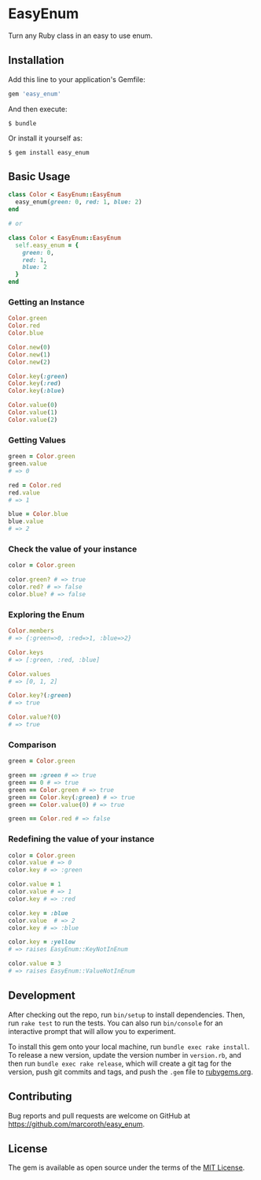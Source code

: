 # EasyEnum

Turn any Ruby class in an easy to use enum.

## Installation

Add this line to your application's Gemfile:

```ruby
gem 'easy_enum'
```

And then execute:

    $ bundle

Or install it yourself as:

    $ gem install easy_enum

## Basic Usage

```ruby
class Color < EasyEnum::EasyEnum
  easy_enum(green: 0, red: 1, blue: 2)
end

# or

class Color < EasyEnum::EasyEnum
  self.easy_enum = {
    green: 0,
    red: 1,
    blue: 2
  }
end

```

### Getting an Instance

```ruby
Color.green
Color.red
Color.blue

Color.new(0)
Color.new(1)
Color.new(2)

Color.key(:green)
Color.key(:red)
Color.key(:blue)

Color.value(0)
Color.value(1)
Color.value(2)

```

### Getting Values

```ruby
green = Color.green
green.value
# => 0

red = Color.red
red.value
# => 1

blue = Color.blue
blue.value
# => 2

```

### Check the value of your instance

```ruby
color = Color.green

color.green? # => true
color.red? # => false
color.blue? # => false

```

### Exploring the Enum

```ruby
Color.members
# => {:green=>0, :red=>1, :blue=>2}

Color.keys
# => [:green, :red, :blue]

Color.values
# => [0, 1, 2]

Color.key?(:green)
# => true

Color.value?(0)
# => true

```


### Comparison

```ruby
green = Color.green

green == :green # => true
green == 0 # => true
green == Color.green # => true
green == Color.key(:green) # => true
green == Color.value(0) # => true

green == Color.red # => false

```


### Redefining the value of your instance

```ruby
color = Color.green
color.value # => 0
color.key # => :green

color.value = 1
color.value # => 1
color.key # => :red

color.key = :blue
color.value  # => 2
color.key # => :blue

color.key = :yellow
# => raises EasyEnum::KeyNotInEnum

color.value = 3
# => raises EasyEnum::ValueNotInEnum

```


## Development

After checking out the repo, run `bin/setup` to install dependencies. Then, run `rake test` to run the tests. You can also run `bin/console` for an interactive prompt that will allow you to experiment.

To install this gem onto your local machine, run `bundle exec rake install`. To release a new version, update the version number in `version.rb`, and then run `bundle exec rake release`, which will create a git tag for the version, push git commits and tags, and push the `.gem` file to [rubygems.org](https://rubygems.org).

## Contributing

Bug reports and pull requests are welcome on GitHub at https://github.com/marcoroth/easy_enum.

## License

The gem is available as open source under the terms of the [MIT License](https://opensource.org/licenses/MIT).
